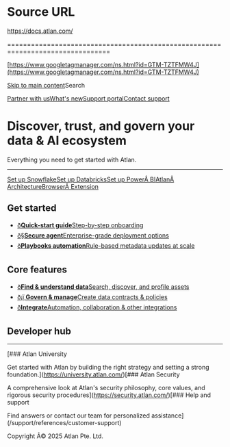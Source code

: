 # Source URL
https://docs.atlan.com/

================================================================================

<!--
canonical: https://docs.atlan.com/
link-alternate: https://docs.atlan.com/
meta-description: Learn about atlan.
meta-docsearch:docusaurus_tag: docs-default-current
meta-docsearch:language: en
meta-docsearch:version: current
meta-docusaurus_locale: en
meta-docusaurus_tag: docs-default-current
meta-docusaurus_version: current
meta-generator: Docusaurus v3.8.1
meta-og-description: Learn about atlan.
meta-og-locale: en
meta-og-title: Atlan | Atlan Documentation
meta-og-url: https://docs.atlan.com/
meta-twitter:card: summary_large_image
meta-viewport: width=device-width,initial-scale=1
title: Atlan | Atlan Documentation
-->

[https://www.googletagmanager.com/ns.html?id=GTM-TZTFMW4J](https://www.googletagmanager.com/ns.html?id=GTM-TZTFMW4J)

[Skip to main content](#__docusaurus_skipToContent_fallback)Search

[Partner with us](https://docs.google.com/forms/d/e/1FAIpQLScuAIhCm2GS7YFstrOjawbP8J7PUmOynQo7wI2yGCcCyEcVSw/viewform)[What's new](https://shipped.atlan.com/)[Support portal](https://atlan.zendesk.com/auth/v2/login/signin?return_to=https%3A%2F%2Fatlan.zendesk.com%2Fhc%2Fen-us&theme=hc&locale=en-us&brand_id=1900000425113&auth_origin=1900000425113%2Cfalse%2Ctrue)[Contact support](/support/submit-request)

Discover, trust, and govern your data \& AI ecosystem
=====================================================

Everything you need to get started with Atlan.

---

[Set up Snowflake](/apps/connectors/data-warehouses/snowflake/how-tos/set-up-snowflake)[Set up Databricks](/apps/connectors/data-warehouses/databricks/how-tos/set-up-databricks)[Set up PowerÂ BI](/apps/connectors/business-intelligence/microsoft-power-bi/how-tos/set-up-microsoft-power-bi)[AtlanÂ Architecture](/platform/references/atlan-architecture)[BrowserÂ Extension](/product/integrations/automation/browser-extension/how-tos/use-the-atlan-browser-extension)

Get started
-----------

* [ð**Quick\-start guide**Step\-by\-step onboarding](/get-started/how-tos/quick-start-for-admins)
* [ð§**Secure agent**Enterprise\-grade deployment options](/secure-agent)
* [ð**Playbooks automation**Rule\-based metadata updates at scale](/product/capabilities/playbooks)

Core features
-------------

* [ð**Find \& understand data**Search, discover, and profile assets](/product/capabilities/discovery)
* [ð¡ï¸**Govern \& manage**Create data contracts \& policies](/product/capabilities/governance/contracts)
* [ð**Integrate**Automation, collaboration \& other integrations](/product/integrations)

Developer hub
-------------

---

[### Atlan University

Get started with Atlan by building the right strategy and setting a strong foundation.](https://university.atlan.com/)[### Atlan Security

A comprehensive look at Atlan's security philosophy, core values, and rigorous security procedures](https://security.atlan.com/)[### Help and support

Find answers or contact our team for personalized assistance](/support/references/customer-support)

Copyright Â© 2025 Atlan Pte. Ltd.

